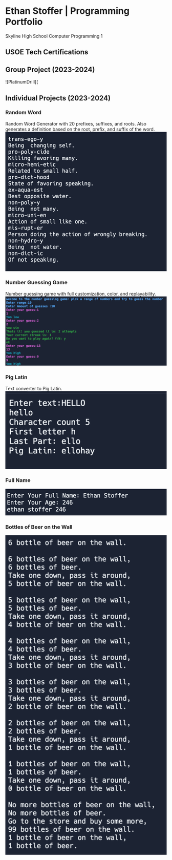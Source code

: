# Ethan Stoffer | Programming Portfolio
Skyline High School Computer Programming 1
## USOE Tech Certifications

## Group Project (2023-2024)
![PlatinumDrill](
## Individual Projects (2023-2024)

### Random Word
Random Word Generator with 20 prefixes, suffixes, and roots. Also generates a definition based on the root, prefix, and suffix of the word.
![randomword](https://github.com/Ethankest/programmingportfolio/blob/main/images/randomword.png?raw=true)
### Number Guessing Game
Number guessing game with full customization, color, and replayability.
![randomnumber](https://github.com/Ethankest/programmingportfolio/blob/main/images/randomnumber.png?raw=true)
### Pig Latin
Text converter to Pig Latin.
![pigLatin](https://github.com/Ethankest/programmingportfolio/blob/main/images/pigLatin.png?raw=true)
### Full Name
![fullName](https://github.com/Ethankest/programmingportfolio/blob/main/images/fullName.png?raw=true)
### Bottles of Beer on the Wall
![Bottles](https://github.com/Ethankest/programmingportfolio/blob/main/images/Bottles.png?raw=true)
